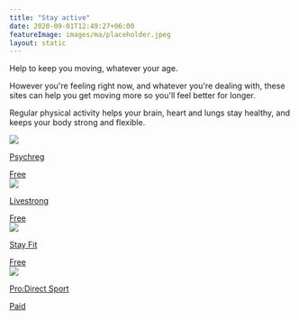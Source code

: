 ```yaml
---
title: "Stay active"
date: 2020-09-01T12:49:27+06:00
featureImage: images/ma/placeholder.jpeg
layout: static
---
```


Help to keep you moving, whatever your age.

However you're feeling right now, and whatever you're dealing with, these sites can help you get moving more so you'll feel better for longer.

Regular physical activity helps your brain, heart and lungs stay healthy, and keeps your body strong and flexible.

<a class="ma-link" href="https://www.psychreg.org/staying-fit-and-healthy-at-home/"><div class="ma-card ma-card-Health"><div class="ma-icon"><img src ="/images/icon-check.png"/></div><div class="ma-name"><p>Psychreg</p></div><div class="ma-paid-text"><span>Free</span></div></div></a><a class="ma-link" href="https://www.livestrong.com/article/97879-stay-fit-/"><div class="ma-card ma-card-Health"><div class="ma-icon"><img src ="/images/icon-check.png"/></div><div class="ma-name"><p>Livestrong</p></div><div class="ma-paid-text"><span>Free</span></div></div></a><a class="ma-link" href="https://www.stay.fit/blog/2021/9/16/13-ways-to-stay-fit-and-heatlhy"><div class="ma-card ma-card-Health"><div class="ma-icon"><img src ="/images/icon-check.png"/></div><div class="ma-name"><p>Stay Fit</p></div><div class="ma-paid-text"><span>Free</span></div></div></a><a class="ma-link" href="https://www.awin1.com/cread.php?awinmid=6667&awinaffid=1198638&ued=https%3A%2F%2Fwww.prodirectsport.com%2Frunning%2F"><div class="ma-card ma-card-Health"><div class="ma-icon"><img src ="/images/icon-pound.png"/></div><div class="ma-name"><p>Pro:Direct Sport</p></div><div class="ma-paid-text"><span>Paid</span></div></div></a>  

<br/><br/>






